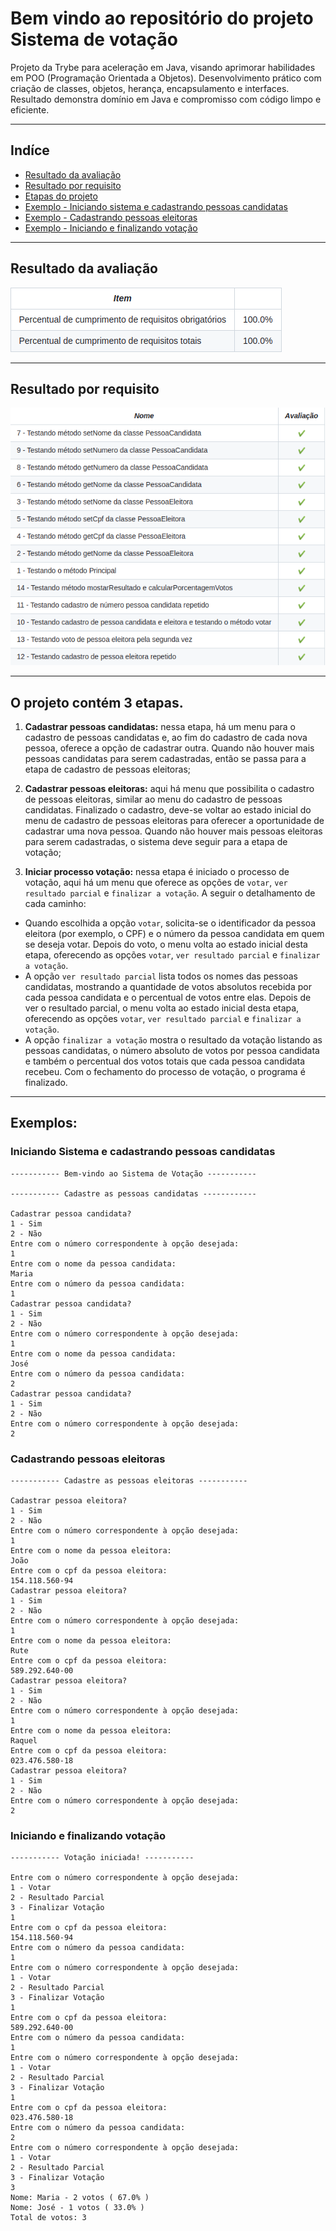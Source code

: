 # Bem vindo ao repositório do projeto Sistema de votação
Projeto da Trybe para aceleração em Java, visando aprimorar habilidades em POO (Programação Orientada a Objetos). Desenvolvimento prático com criação de classes, objetos, herança, encapsulamento e interfaces. Resultado demonstra domínio em Java e compromisso com código limpo e eficiente.

---

## Indíce
* [Resultado da avaliação](#resultado-da-avaliação)
* [Resultado por requisito](#resultado-por-requisito)
* [Etapas do projeto](#o-projeto-contém-3-etapas)
* [Exemplo - Iniciando sistema e cadastrando pessoas candidatas](#iniciando-sistema-e-cadastrando-pessoas-candidatas)
* [Exemplo - Cadastrando pessoas eleitoras](#cadastrando-pessoas-eleitoras)
* [Exemplo - Iniciando e finalizando votação](#iniciando-e-finalizando-votação)

---

## Resultado da avaliação
![ResultadoDaAvaliacao](img/resultado-da-avaliacao.png)

---

## Resultado por requisito
![ResultadoPorRequisito](img/resultado-por-requisito.png)

---

## O projeto contém 3 etapas.
1. **Cadastrar pessoas candidatas:** nessa etapa, há um menu para o cadastro de pessoas candidatas e, ao fim do cadastro de cada nova pessoa, oferece a opção de cadastrar outra. Quando não houver mais pessoas candidatas para serem cadastradas, então se passa para a etapa de cadastro de pessoas eleitoras;

2. **Cadastrar pessoas eleitoras:** aqui há menu que possibilita o cadastro de pessoas eleitoras, similar ao menu do cadastro de pessoas candidatas. Finalizado o cadastro, deve-se voltar ao estado inicial do menu de cadastro de pessoas eleitoras para oferecer a oportunidade de cadastrar uma nova pessoa. Quando não houver mais pessoas eleitoras para serem cadastradas, o sistema deve seguir para a etapa de votação;

3. **Iniciar processo votação:** nessa etapa é iniciado o processo de votação, aqui há um menu que oferece as opções de `votar`, `ver resultado parcial` e `finalizar a votação`. A seguir o detalhamento de cada caminho:
- Quando escolhida a opção `votar`, solicita-se o identificador da pessoa eleitora (por exemplo, o CPF) e o número da pessoa candidata em quem se deseja votar. Depois do voto, o menu volta ao estado inicial desta etapa, oferecendo as opções `votar`, `ver resultado parcial` e `finalizar a votação`.
- A opção `ver resultado parcial` lista todos os nomes das pessoas candidatas, mostrando a quantidade de votos absolutos recebida por cada pessoa candidata e o percentual de votos entre elas. Depois de ver o resultado parcial, o menu volta ao estado inicial desta etapa, oferecendo as opções `votar`, `ver resultado parcial` e `finalizar a votação`.
- A opção `finalizar a votação` mostra o resultado da votação listando as pessoas candidatas, o número absoluto de votos por pessoa candidata e também o percentual dos votos totais que cada pessoa candidata recebeu. Com o fechamento do processo de votação, o programa é finalizado.

---

## Exemplos:
### Iniciando Sistema e cadastrando pessoas candidatas
```
----------- Bem-vindo ao Sistema de Votação -----------

----------- Cadastre as pessoas candidatas ------------

Cadastrar pessoa candidata?
1 - Sim
2 - Não
Entre com o número correspondente à opção desejada:
1
Entre com o nome da pessoa candidata:
Maria
Entre com o número da pessoa candidata:
1
Cadastrar pessoa candidata?
1 - Sim
2 - Não
Entre com o número correspondente à opção desejada:
1
Entre com o nome da pessoa candidata:
José
Entre com o número da pessoa candidata:
2
Cadastrar pessoa candidata?
1 - Sim
2 - Não
Entre com o número correspondente à opção desejada:
2
```

### Cadastrando pessoas eleitoras
```
----------- Cadastre as pessoas eleitoras -----------

Cadastrar pessoa eleitora?
1 - Sim
2 - Não
Entre com o número correspondente à opção desejada:
1
Entre com o nome da pessoa eleitora:
João
Entre com o cpf da pessoa eleitora:
154.118.560-94
Cadastrar pessoa eleitora?
1 - Sim
2 - Não
Entre com o número correspondente à opção desejada:
1
Entre com o nome da pessoa eleitora:
Rute
Entre com o cpf da pessoa eleitora:
589.292.640-00
Cadastrar pessoa eleitora?
1 - Sim
2 - Não
Entre com o número correspondente à opção desejada:
1
Entre com o nome da pessoa eleitora:
Raquel
Entre com o cpf da pessoa eleitora:
023.476.580-18
Cadastrar pessoa eleitora?
1 - Sim
2 - Não
Entre com o número correspondente à opção desejada:
2
```

### Iniciando e finalizando votação

```
----------- Votação iniciada! -----------

Entre com o número correspondente à opção desejada:
1 - Votar
2 - Resultado Parcial
3 - Finalizar Votação
1
Entre com o cpf da pessoa eleitora:
154.118.560-94
Entre com o número da pessoa candidata:
1
Entre com o número correspondente à opção desejada:
1 - Votar
2 - Resultado Parcial
3 - Finalizar Votação
1
Entre com o cpf da pessoa eleitora:
589.292.640-00
Entre com o número da pessoa candidata:
1
Entre com o número correspondente à opção desejada:
1 - Votar
2 - Resultado Parcial
3 - Finalizar Votação
1
Entre com o cpf da pessoa eleitora:
023.476.580-18
Entre com o número da pessoa candidata:
2
Entre com o número correspondente à opção desejada:
1 - Votar
2 - Resultado Parcial
3 - Finalizar Votação
3
Nome: Maria - 2 votos ( 67.0% )
Nome: José - 1 votos ( 33.0% )
Total de votos: 3
```
